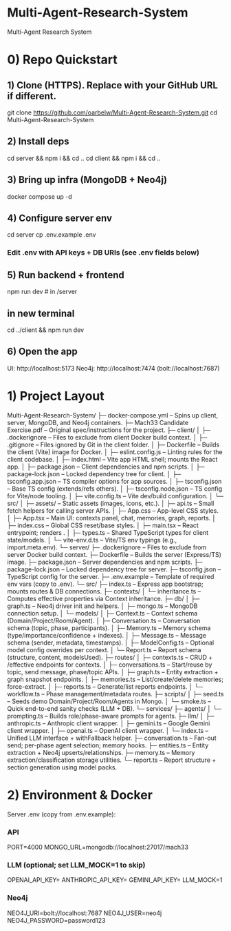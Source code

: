 # Multi-Agent-Research-System
Multi-Agent Research System

# 0) Repo Quickstart

## 1) Clone (HTTPS). Replace with your GitHub URL if different.
git clone https://github.com/oarbelw/Multi-Agent-Research-System.git
cd Multi-Agent-Research-System

## 2) Install deps
cd server && npm i && cd ..
cd client && npm i && cd ..

## 3) Bring up infra (MongoDB + Neo4j)
docker compose up -d

## 4) Configure server env
cd server
cp .env.example .env
### Edit .env with API keys + DB URIs (see .env fields below)

## 5) Run backend + frontend
npm run dev            # in /server
## in new terminal
cd ../client && npm run dev

## 6) Open the app
UI:      http://localhost:5173
Neo4j:   http://localhost:7474  (bolt://localhost:7687)

# 1) Project Layout

Multi-Agent-Research-System/
├─ docker-compose.yml                – Spins up client, server, MongoDB, and Neo4j containers.
├─ Mach33 Candidate Exercise.pdf     – Original spec/instructions for the project.
├─ client/
│  ├─ .dockerignore                  – Files to exclude from client Docker build context.
│  ├─ .gitignore                     – Files ignored by Git in the client folder.
│  ├─ Dockerfile                     – Builds the client (Vite) image for Docker.
│  ├─ eslint.config.js               – Linting rules for the client codebase.
│  ├─ index.html                     – Vite app HTML shell; mounts the React app.
│  ├─ package.json                   – Client dependencies and npm scripts.
│  ├─ package-lock.json              – Locked dependency tree for client.
│  ├─ tsconfig.app.json              – TS compiler options for app sources.
│  ├─ tsconfig.json                  – Base TS config (extends/refs others).
│  ├─ tsconfig.node.json             – TS config for Vite/node tooling.
│  ├─ vite.config.ts                 – Vite dev/build configuration.
│  └─ src/
│     ├─ assets/                     – Static assets (images, icons, etc.).
│     ├─ api.ts                      – Small fetch helpers for calling server APIs.
│     ├─ App.css                     – App-level CSS styles.
│     ├─ App.tsx                     – Main UI: contexts panel, chat, memories, graph, reports.
│     ├─ index.css                   – Global CSS reset/base styles.
│     ├─ main.tsx                    – React entrypoint; renders <App />.
│     ├─ types.ts                    – Shared TypeScript types for client state/models.
│     └─ vite-env.d.ts               – Vite/TS env typings (e.g., import.meta.env).
└─ server/
   ├─ .dockerignore                  – Files to exclude from server Docker build context.
   ├─ Dockerfile                     – Builds the server (Express/TS) image.
   ├─ package.json                   – Server dependencies and npm scripts.
   ├─ package-lock.json              – Locked dependency tree for server.
   ├─ tsconfig.json                  – TypeScript config for the server.
   ├─ .env.example                   – Template of required env vars (copy to .env).
   └─ src/
      ├─ index.ts                    – Express app bootstrap; mounts routes & DB connections.
      ├─ contexts/
      │  └─ inheritance.ts           – Computes effective properties via Context inheritance.
      ├─ db/
      │  ├─ graph.ts                 – Neo4j driver init and helpers.
      │  ├─ mongo.ts                 – MongoDB connection setup.
      │  └─ models/
      │     ├─ Context.ts            – Context schema (Domain/Project/Room/Agent).
      │     ├─ Conversation.ts       – Conversation schema (topic, phase, participants).
      │     ├─ Memory.ts             – Memory schema (type/importance/confidence + indexes).
      │     ├─ Message.ts            – Message schema (sender, metadata, timestamps).
      │     ├─ ModelConfig.ts        – Optional model config overrides per context.
      │     └─ Report.ts             – Report schema (structure, content, modelsUsed).
      ├─ routes/
      │  ├─ contexts.ts              – CRUD + /effective endpoints for contexts.
      │  ├─ conversations.ts         – Start/reuse by topic, send message, phase/topic APIs.
      │  ├─ graph.ts                 – Entity extraction + graph snapshot endpoints.
      │  ├─ memories.ts              – List/create/delete memories; force-extract.
      │  ├─ reports.ts               – Generate/list reports endpoints.
      │  └─ workflow.ts              – Phase management/metadata routes.
      ├─ scripts/
      │  ├─ seed.ts                  – Seeds demo Domain/Project/Room/Agents in Mongo.
      │  └─ smoke.ts                 – Quick end-to-end sanity checks (LLM + DB).
      └─ services/
         ├─ agents/
         │  └─ prompting.ts          – Builds role/phase-aware prompts for agents.
         ├─ llm/
         │  ├─ anthropic.ts          – Anthropic client wrapper.
         │  ├─ gemini.ts             – Google Gemini client wrapper.
         │  ├─ openai.ts             – OpenAI client wrapper.
         │  └─ index.ts              – Unified LLM interface + withFallback helper.
         ├─ conversation.ts          – Fan-out send; per-phase agent selection; memory hooks.
         ├─ entities.ts              – Entity extraction + Neo4j upserts/relationships.
         ├─ memory.ts                – Memory extraction/classification storage utilities.
         └─ report.ts                – Report structure + section generation using model packs.


# 2) Environment & Docker

Server .env (copy from .env.example):

### API
PORT=4000
MONGO_URL=mongodb://localhost:27017/mach33

### LLM (optional; set LLM_MOCK=1 to skip)
OPENAI_API_KEY=
ANTHROPIC_API_KEY=
GEMINI_API_KEY=
LLM_MOCK=1

### Neo4j
NEO4J_URI=bolt://localhost:7687
NEO4J_USER=neo4j
NEO4J_PASSWORD=password123
